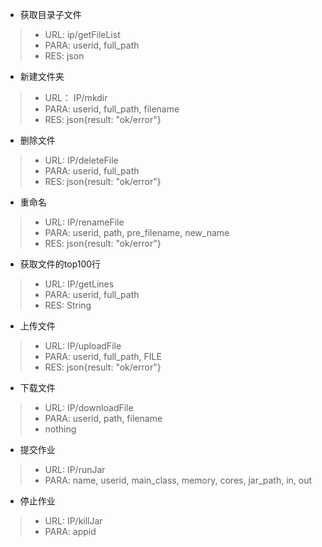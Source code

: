 * 获取目录子文件
>* URL: ip/getFileList
>* PARA: userid, full_path
>* RES: json

* 新建文件夹
>* URL： IP/mkdir
>* PARA: userid, full_path, filename
>* RES: json{result: "ok/error"}

* 删除文件
>* URL: IP/deleteFile
>* PARA: userid, full_path
>* RES: json{result: "ok/error"}

* 重命名
>* URL: IP/renameFile
>* PARA: userid, path, pre_filename, new_name
>* RES: json{result: "ok/error"}

* 获取文件的top100行
>* URL: IP/getLines
>* PARA: userid, full_path
>* RES: String

* 上传文件
>* URL: IP/uploadFile
>* PARA: userid, full_path, FILE
>* RES: json{result: "ok/error"}

* 下载文件
>* URL: IP/downloadFile
>* PARA: userid, path, filename
>* nothing

* 提交作业
>* URL: IP/runJar
>* PARA: name, userid, main_class, memory, cores, jar_path, in, out

* 停止作业
>* URL: IP/killJar
>* PARA: appid